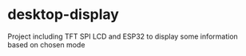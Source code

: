 # desktop-display
 Project including TFT SPI LCD and ESP32 to display some information based on chosen mode
